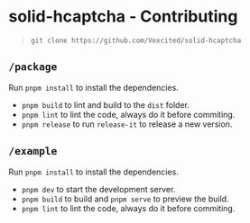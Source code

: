 # solid-hcaptcha - Contributing 

> `git clone https://github.com/Vexcited/solid-hcaptcha`

## `/package`

Run `pnpm install` to install the dependencies.

- `pnpm build` to lint and build to the `dist` folder.
- `pnpm lint` to lint the code, always do it before commiting.
- `pnpm release` to run `release-it` to release a new version.

## `/example`

Run `pnpm install` to install the dependencies.

- `pnpm dev` to start the development server.
- `pnpm build` to build and `pnpm serve` to preview the build.
- `pnpm lint` to lint the code, always do it before commiting.
